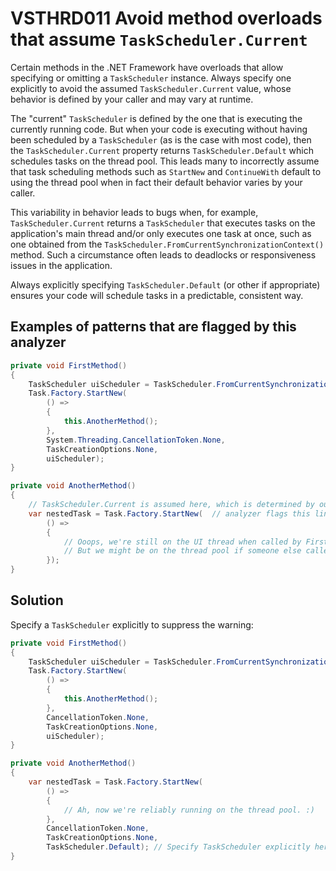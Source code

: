 # VSTHRD011 Avoid method overloads that assume `TaskScheduler.Current`

Certain methods in the .NET Framework have overloads that allow specifying or omitting
a `TaskScheduler` instance. Always specify one explicitly to avoid the assumed `TaskScheduler.Current`
value, whose behavior is defined by your caller and may vary at runtime.

The "current" `TaskScheduler` is defined by the one that is executing the currently running code.
But when your code is executing without having been scheduled by a `TaskScheduler` (as is the case with most code),
then the `TaskScheduler.Current` property returns `TaskScheduler.Default` which schedules tasks on the thread pool.
This leads many to incorrectly assume that task scheduling methods such as `StartNew` and `ContinueWith` default
to using the thread pool when in fact their default behavior varies by your caller.

This variability in behavior leads to bugs when, for example, `TaskScheduler.Current` returns a `TaskScheduler`
that executes tasks on the application's main thread and/or only executes one task at once, such as one obtained
from the `TaskScheduler.FromCurrentSynchronizationContext()` method.
Such a circumstance often leads to deadlocks or responsiveness issues in the application.

Always explicitly specifying `TaskScheduler.Default` (or other if appropriate) ensures your code will schedule
tasks in a predictable, consistent way.

## Examples of patterns that are flagged by this analyzer

```csharp
private void FirstMethod()
{
    TaskScheduler uiScheduler = TaskScheduler.FromCurrentSynchronizationContext();
    Task.Factory.StartNew(
        () =>
        {
            this.AnotherMethod();
        },
        System.Threading.CancellationToken.None,
        TaskCreationOptions.None,
        uiScheduler);
}

private void AnotherMethod()
{
    // TaskScheduler.Current is assumed here, which is determined by our caller.
    var nestedTask = Task.Factory.StartNew(  // analyzer flags this line
        () =>
        {
            // Ooops, we're still on the UI thread when called by FirstMethod.
            // But we might be on the thread pool if someone else called us.
        });
}
```

## Solution

Specify a `TaskScheduler` explicitly to suppress the warning:

```csharp
private void FirstMethod()
{
    TaskScheduler uiScheduler = TaskScheduler.FromCurrentSynchronizationContext();
    Task.Factory.StartNew(
        () =>
        {
            this.AnotherMethod();
        },
        CancellationToken.None,
        TaskCreationOptions.None,
        uiScheduler);
}

private void AnotherMethod()
{
    var nestedTask = Task.Factory.StartNew(
        () =>
        {
            // Ah, now we're reliably running on the thread pool. :)
        },
        CancellationToken.None,
        TaskCreationOptions.None,
        TaskScheduler.Default); // Specify TaskScheduler explicitly here.
}
```
